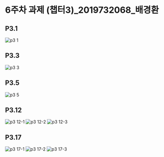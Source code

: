 # 6주차 과제 (챕터3)_2019732068_배경환
P3.1 
---
![p3 1](https://github.com/BAEKyungHwanSL/HW_2/assets/144303882/cac8469f-439a-47f8-b705-ddf2d37a67d6)

P3.3
---
![p3 3](https://github.com/BAEKyungHwanSL/HW_2/assets/144303882/026d1dff-559c-4c43-b85d-d94689a3fd5c)


P3.5
---
![p3 5](https://github.com/BAEKyungHwanSL/HW_2/assets/144303882/e8e78f09-5748-434f-b507-385ca10868b4)

P3.12
---
![p3 12-1](https://github.com/BAEKyungHwanSL/HW_2/assets/144303882/653eb4ef-523f-4f1a-b232-2d8549def81a)
![p3 12-2](https://github.com/BAEKyungHwanSL/HW_2/assets/144303882/3b069226-8090-4ac8-a15d-d676219bc984)
![p3 12-3](https://github.com/BAEKyungHwanSL/HW_2/assets/144303882/c0a7a216-0660-4b1b-96d5-24f128e824a0)

P3.17
---
![p3 17-1](https://github.com/BAEKyungHwanSL/HW_2/assets/144303882/94bbb9a6-0a98-4f8c-a700-3b82cf06d4d5)
![p3 17-2](https://github.com/BAEKyungHwanSL/HW_2/assets/144303882/0e50f643-4e1e-4444-a11d-b0e8d0b78e8b)
![p3 17-3](https://github.com/BAEKyungHwanSL/HW_2/assets/144303882/3115e1e6-5c24-4dc2-9ab8-732a84909831)
